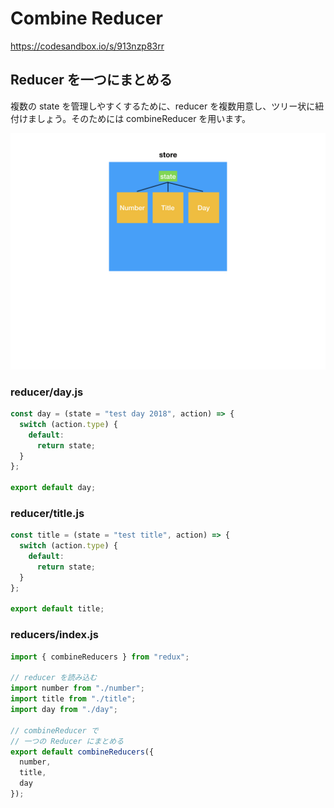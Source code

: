 # Combine Reducer

https://codesandbox.io/s/913nzp83rr


## Reducer を一つにまとめる

複数の state を管理しやすくするために、reducer を複数用意し、ツリー状に紐付けましょう。そのためには combineReducer を用います。

![](/assets/redux.004.jpeg)

### reducer/day.js

```js
const day = (state = "test day 2018", action) => {
  switch (action.type) {
    default:
      return state;
  }
};

export default day;
````

### reducer/title.js

```js
const title = (state = "test title", action) => {
  switch (action.type) {
    default:
      return state;
  }
};

export default title;

```


### reducers/index.js

```js
import { combineReducers } from "redux";

// reducer を読み込む
import number from "./number";
import title from "./title";
import day from "./day";

// combineReducer で
// 一つの Reducer にまとめる
export default combineReducers({
  number,
  title,
  day
});

```